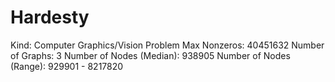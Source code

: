 # Hardesty

Kind: Computer Graphics/Vision Problem
Max Nonzeros: 40451632
Number of Graphs: 3
Number of Nodes (Median): 938905
Number of Nodes (Range): 929901 - 8217820